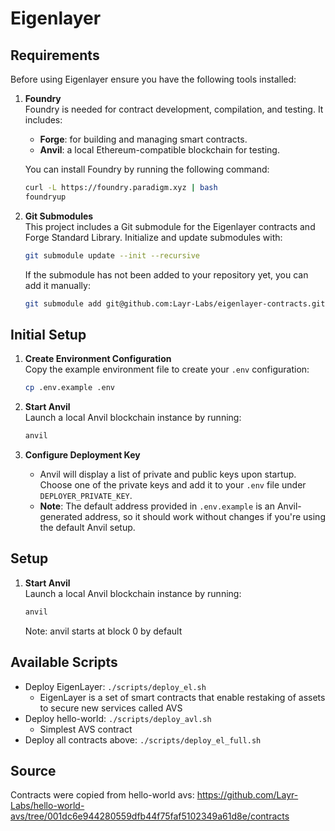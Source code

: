 # Eigenlayer

## Requirements

Before using Eigenlayer ensure you have the following tools installed:

1. **Foundry**  
   Foundry is needed for contract development, compilation, and testing. It includes:

   - **Forge**: for building and managing smart contracts.
   - **Anvil**: a local Ethereum-compatible blockchain for testing.

   You can install Foundry by running the following command:

   ```bash
   curl -L https://foundry.paradigm.xyz | bash
   foundryup
   ```

2. **Git Submodules**  
   This project includes a Git submodule for the Eigenlayer contracts and Forge Standard Library. Initialize and update submodules with:

   ```bash
   git submodule update --init --recursive
   ```

   If the submodule has not been added to your repository yet, you can add it manually:

   ```bash
   git submodule add git@github.com:Layr-Labs/eigenlayer-contracts.git contracts/lib/eigenlayer-contracts
   ```

## Initial Setup

1. **Create Environment Configuration**  
   Copy the example environment file to create your `.env` configuration:

    ```bash
    cp .env.example .env
     ```

2. **Start Anvil**  
   Launch a local Anvil blockchain instance by running:

     ```bash
     anvil
     ```

3. **Configure Deployment Key**  
   - Anvil will display a list of private and public keys upon startup. Choose one of the private keys and add it to your `.env` file under `DEPLOYER_PRIVATE_KEY`.
   - **Note**: The default address provided in `.env.example` is an Anvil-generated address, so it should work without changes if you're using the default Anvil setup.

## Setup

1. **Start Anvil**  
   Launch a local Anvil blockchain instance by running:

     ```bash
     anvil
     ```

   Note: anvil starts at block 0 by default

## Available Scripts

- Deploy EigenLayer: `./scripts/deploy_el.sh`
  - EigenLayer is a set of smart contracts that enable restaking of assets to secure new services called AVS
- Deploy hello-world: `./scripts/deploy_avl.sh`
  - Simplest AVS contract
- Deploy all contracts above: `./scripts/deploy_el_full.sh`

## Source

Contracts were copied from hello-world avs: https://github.com/Layr-Labs/hello-world-avs/tree/001dc6e944280559dfb44f75faf5102349a61d8e/contracts
